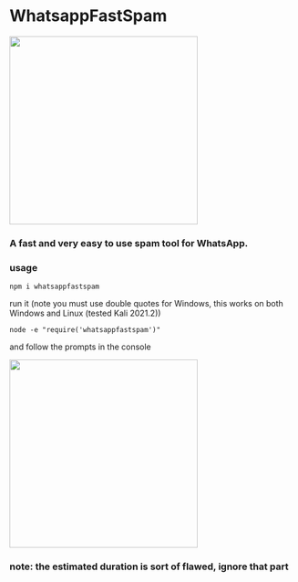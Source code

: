 # WhatsappFastSpam

<img src = "https://user-images.githubusercontent.com/68165727/133784669-d5db346f-2d09-4cdf-b9f5-08863dc5ff1a.png" width = 330/>

### A fast and **very** easy to use spam tool for WhatsApp.

### usage
```
npm i whatsappfastspam
```

run it (note you must use double quotes for Windows, this works on both Windows and Linux (tested Kali 2021.2))
```
node -e "require('whatsappfastspam')"
```


and follow the prompts in the console

<img src = "https://user-images.githubusercontent.com/68165727/133790995-4036f1e4-489c-47da-82ab-e4d04d2cd080.png" width =330>

### note: the estimated duration is sort of flawed, ignore that part
